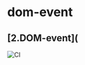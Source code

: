 # dom-event
[2.DOM-event](
---
![CI](https://github.com/elinaulli/dom-event/actions/workflows/web.yml/badge.svg)





